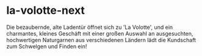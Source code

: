 # la-volotte-next
Die bezaubernde, alte Ladentür öffnet sich zu 'La Volotte', und ein charmantes, kleines Geschäft mit einer großen Auswahl an ausgesuchten, hochwertigen Naturgarnen aus verschiedenen Ländern lädt die Kundschaft zum Schwelgen und Finden ein!
